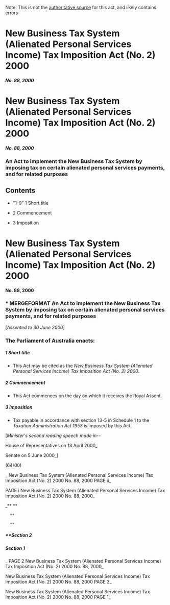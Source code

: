 Note: This is not the [authoritative source](https://www.comlaw.gov.au/Details/C2004C01127) for this act, and likely contains errors



# New Business Tax System (Alienated Personal Services Income) Tax Imposition Act (No. 2) 2000

##### No. 88, 2000



# New Business Tax System (Alienated Personal Services Income) Tax Imposition Act (No. 2) 2000

##### No. 88, 2000

### An Act to implement the New Business Tax System by imposing tax on certain alienated personal services payments, and for related purposes

## 
## Contents


   *   "1-9" 1	Short title	 

   * 2	Commencement	 

   * 3	Imposition	 



# New Business Tax System (Alienated Personal Services Income) Tax Imposition Act (No. 2) 2000

#### No. 88, 2000

### \* MERGEFORMAT An Act to implement the New Business Tax System by imposing tax on certain alienated personal services payments, and for related purposes

[_Assented to 30 June 2000_]

### The Parliament of Australia enacts: 

##### 1  Short title

  * This Act may be cited as the _New Business Tax System (Alienated Personal Services Income) Tax Imposition Act (No. 2) 2000_.

##### 2  Commencement

  * This Act commences on the day on which it receives the Royal Assent.

##### 3  Imposition

  * Tax payable in accordance with section 13-5 in Schedule 1 to the _Taxation Administration Act 1953_ is imposed by this Act.

[_Minister's second reading speech made in--_

House of Representatives on 13 April 2000_

Senate on 5 June 2000_]

(64/00)

_  New Business Tax System (Alienated Personal Services Income) Tax Imposition Act (No. 2) 2000         No. 88, 2000        PAGE ii_

 PAGE i         New Business Tax System (Alienated Personal Services Income) Tax Imposition Act (No. 2) 2000         No. 88, 2000_

_**      **

      **

      **

##### **Section   2

      

      

      

##### Section   1

_ PAGE 2              New Business Tax System (Alienated Personal Services Income) Tax Imposition Act (No. 2) 2000         No. 88, 2000_

  New Business Tax System (Alienated Personal Services Income) Tax Imposition Act (No. 2) 2000         No. 88, 2000             PAGE 3_

  New Business Tax System (Alienated Personal Services Income) Tax Imposition Act (No. 2) 2000         No. 88, 2000        PAGE 1_

